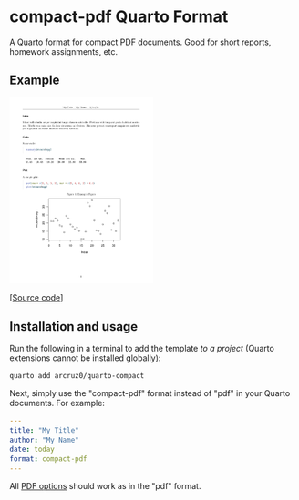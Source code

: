 # compact-pdf Quarto Format

A Quarto format for compact PDF documents. Good for short reports, homework assignments, etc.

## Example

<a href="template.pdf"><img src="thumbnail.png" width=50% height=50%></a>

[[Source code](template.qmd)]

## Installation and usage

Run the following in a terminal to add the template *to a project* (Quarto extensions cannot be installed globally):

```bash
quarto add arcruz0/quarto-compact
```

Next, simply use the "compact-pdf" format instead of "pdf" in your Quarto documents. For example:

```yaml
---
title: "My Title"
author: "My Name"
date: today
format: compact-pdf
---
```

All [PDF options](https://quarto.org/docs/reference/formats/pdf.html) should work as in the "pdf" format.

